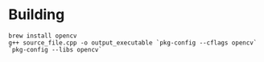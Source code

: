 Building
========

    brew install opencv
    g++ source_file.cpp -o output_executable `pkg-config --cflags opencv` `pkg-config --libs opencv`
